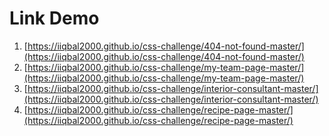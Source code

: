 # Link Demo

1. [https://iiqbal2000.github.io/css-challenge/404-not-found-master/](https://iiqbal2000.github.io/css-challenge/404-not-found-master/)
2. [https://iiqbal2000.github.io/css-challenge/my-team-page-master/](https://iiqbal2000.github.io/css-challenge/my-team-page-master/)
3. [https://iiqbal2000.github.io/css-challenge/interior-consultant-master/](https://iiqbal2000.github.io/css-challenge/interior-consultant-master/)
4. [https://iiqbal2000.github.io/css-challenge/recipe-page-master/](https://iiqbal2000.github.io/css-challenge/recipe-page-master/)